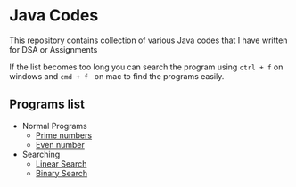 # Java Codes

This repository contains collection of various Java codes that I have written for DSA or Assignments

If the list becomes too long you can search the program using `ctrl + f` on windows and `cmd + f ` on mac to find the programs easily.

## Programs list

- Normal Programs
   - [Prime numbers](./programs/Prime.java)
   - [Even number](programs/Evennums.java)
- Searching
   - [Linear Search](programs/LinearSearch.java)
   - [Binary Search](programs/BinarySearch.java)